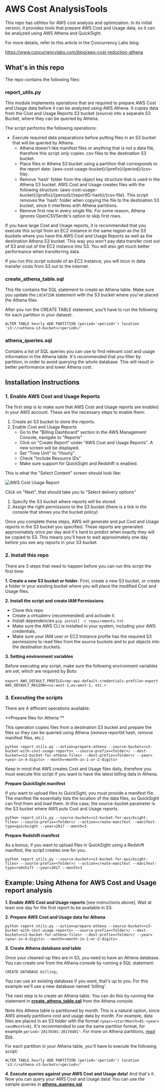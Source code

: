 # AWS Cost AnalysisTools


This repo has utilities for AWS cost analysis and optimization. In its initial version, it provides tools that prepare AWS Cost and Usage data, so it can be analyzed using AWS Athena and QuickSight.

For more details, refer to this article in the Concurrency Labs blog:

https://www.concurrencylabs.com/blog/aws-cost-reduction-athena



## What's in this repo

The repo contains the following files:

### report_utils.py

This module implements operations that are required to prepare AWS Cost and Usage data before it can
be analyzed using AWS Athena. It copies data from the Cost and Usage Reports S3 bucket (source)
into a separate S3 Bucket, where they can be queried by Athena.

The script performs the following operations:

* Execute required data preparations before putting files in an S3 bucket that will be queried by Athena.
  * Athena doesn't like manifest files or anything that is not a data file, therefore this script only
      copies .csv files to the destination S3 bucket.
  * Place files in Athena S3 bucket using a partition that corresponds to the report date:
           {aws-cost-usage-bucket}/{prefix}/{period}/{csv-file}.
  * Remove 'hash' folder from the object key structure that is used in the Athena S3 bucket. AWS Cost and Usage creates
           files with the following structure: {aws-cost-usage-bucket}/{prefix}/{period}/{reportID-hash}/{csv-file}. This script removes the 'hash' folder when
           copying the file to the destination S3 bucket, since it interferes with Athena partitions.
  * Remove first row in every single file. For some reason, Athena ignores OpenCSVSerde's option to skip first rows.


If you have large Cost and Usage reports, it is recommended that you execute this script from an EC2 instance in the same region as the S3 buckets
where you have the AWS Cost and Usage Reports as well as the destination Athena S3 bucket. This
way you won't pay data transfer cost out of S3 and out of the EC2 instance into S3. You will also get
much better performance when transferring data. 

If you run this script outside of an EC2 instance, you will incur in data transfer costs from S3 out to the internet.


### create_athena_table.sql

This file contains the SQL statement to create an Athena table. Make sure you update the ```LOCATION``` statement with the S3 bucket where you've
placed the Athena files.

After you run the CREATE TABLE statement, you'll have to run the following for each partition in your dataset:

```
ALTER TABLE hourly ADD PARTITION (period='<period>') location 's3://<athena-s3-bucket>/<period>/'
```



### athena_queries.sql

Contains a list of SQL queries you can use to find relevant cost and usage information in the Athena table. 
It's recommended that you filter by partition, in order to avoid querying the whole database.
This will result in better performance and lower Athena cost.


## Installation Instructions

### 1. Enable AWS Cost and Usage Reports

The first step is to make sure that AWS Cost and Usage reports are enabled in your AWS account.
These are the necessary steps to enable them:

1. Create an S3 bucket to store the reports.
3. Enable Cost and Usage Reports
	* Go to the "Billing Dashboard" section in the AWS Management Console, navigate to "Reports"
	* Click on "Create Report" under "AWS Cost and Usage Reports". A new screen will be displayed.
	* Set "Time Unit" to "Hourly".
	* Check "Include Resource IDs"
	* Make sure support for QuickSight and Redshift is enabled.

This is what the "Select Content" screen should look like:

![AWS Cost Usage Report](https://www.concurrencylabs.com/img/posts/19-athena-reduce-aws-cost/setup-reports.png)

Click on "Next", that should take you to "Select delivery options"	
	
1. Specify the S3 bucket where reports will be stored.
2. Assign the right permissions to the S3 bucket (there is a link in the console that shows
you the bucket policy)
	
Once you complete these steps, AWS will generate and put Cost and Usage reports in the
S3 bucket you specified. These reports are generated approximately once per day and it's
hard to predict when exactly they will be copied to S3. This means you'll have to wait 
approximately one day before you see any reports in your S3 bucket.


### 2. Install this repo

There are 3 steps that need to happen before you can run this script the first time:

**1. Create a new S3 bucket or folder**.
First, create a new S3 bucket, or create a folder in your existing bucket where you will
place the modified Cost and Usage files.

**2. Install the script and create IAM Permissions**.
 
* Clone this repo
* Create a virtualenv (recommended) and activate it.
* Install dependencies ```pip install -r requirements.txt```
* Make sure the AWS CLI is installed in your system, including your AWS credentials.
* Make sure your IAM user or EC2 Instance profile has the required S3 permissions
 to read files from the source buckets and to put objects into the destination buckets.


**3. Setting environment variables**

Before executing any script, make sure the following environment variables are set, which are required by Boto:

```export AWS_DEFAULT_PROFILE=<my-aws-default-credentials-profile>```
```export AWS_DEFAULT_REGION=<us-east-1,eu-west-1, etc.>```


### 3. Executing the scripts

There are 4 different operations available:

**Prepare files for Athena **

This operation copies files from a destination S3 bucket and prepare the files so they
can be queried using Athena (remove reportId hash, remove manifest files, etc.)

```
python report_utils.py --action=prepare-athena --source-bucket=<s3-bucket-with-cost-usage-reports> --source-prefix=<folder>/ --dest-bucket=<s3-bucket-for-athena-files> --dest-prefix=<folder>/ --year=<year-in-4-digits> --month=<month-in-1-or-2-digits>
```

Keep in mind that AWS creates Cost and Usage files daily, therefore you must execute this
script if you want to have the latest billing data in Athena.  


**Prepare QuickSight manifest**

If you want to upload files to QuickSight, you must provide a manifest file. The manifest file essentially
lists the location of the data files, so QuickSight can find them and load them. In this case, the source-bucket parameter
is the S3 bucket where AWS puts Cost and Usage reports.

```
python report_utils.py --source-bucket=<s3-bucket-for-quicksight-files> --source-prefix=<folder>/ --action=create-manifest --manifest-type=quicksight --year=2017 --month=3
```

**Prepare Redshift manifest**

As a bonus, if you want to upload files in QuickSight using a Redshift manifest, the script creates one for you.

```
python report_utils.py --source-bucket=<s3-bucket-for-quicksight-files> --source-prefix=<folder>/ --action=create-manifest --manifest-type=redshift --year=2017 --month=3
```



## Example: Using Athena for AWS Cost and Usage report analysis

**1. Enable AWS Cost and Usage reports**
[see instructions above]. Wait at least one day for the first report to be available in S3.

**2. Prepare AWS Cost and Usage data for Athena**

```
python report_utils.py --action=prepare-athena --source-bucket=<s3-bucket-with-cost-usage-reports> --source-prefix=<folder>/ --dest-bucket=<s3-bucket-for-athena-files> --dest-prefix=<folder>/ --year=<year-in-4-digits> --month=<month-in-1-or-2-digits>
```

**3. Create Athena database and table**

Once your cleaned-up files are in S3, you need to have an Athena database. You can create one from the Athena console by running a SQL statement:

```
CREATE DATABASE billing;
```

You can use an existing database if you want, that's up to you. For this example we'll use a new database named 'billing'.

The next step is to create an Athena table. You can do this by running the statement in <a href="https://github.com/ConcurrenyLabs/aws-cost-analysis/blob/master/create_athena_table.sql" target="new">**create_athena_table.sql**</a> from the Athena console.
 
Note this Athena table is partitioned by month. This is a natural option, since AWS already partitions cost and usage data by month. For example, data files are placed in an S3 folder
with the format ```<year><startMonth>01-<year><endMonth>01```. It's recommended to use the same partition format, for example ```period='20170301-20170401'```.
For more on Athena partitions, <a href="http://docs.aws.amazon.com/athena/latest/ug/partitions.html" target="new">read this</a>.

For each partition in your Athena table, you'll have to execute the following script:

```
ALTER TABLE hourly ADD PARTITION (period='<period>') location 's3://<athena-s3-bucket>/<period>/'
```


**4. Execute queries against your AWS Cost and Usage data!**
And that's it. Now you can query your AWS Cost and Usage data! You can use the sample queries in <a href="https://github.com/ConcurrenyLabs/aws-cost-analysis/blob/master/athena_queries.sql" target="new">**athena_queries.sql**</a>





